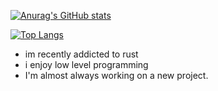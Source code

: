 
[![Anurag's GitHub stats](https://github-readme-stats.vercel.app/api?username=RamenG0D&show_icons=true&theme=dark)](https://github.com/anuraghazra/github-readme-stats)

[![Top Langs](https://github-readme-stats.vercel.app/api/top-langs/?username=RamenG0D&show_icons=true&theme=dark)](https://github.com/anuraghazra/github-readme-stats)

- im recently addicted to rust
- i enjoy low level programming
- I'm almost always working on a new project.